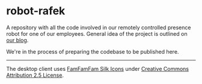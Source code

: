 # robot-rafek

A repository with all the code involved in our remotely controlled presence robot for one of our employees. General idea of the project is outlined on [our blog](https://solidbrain.com/2016/12/05/first-robot-worker-joins-solidbrain/). 

We're in the process of preparing the codebase to be published here. 

---

The desktop client uses [FamFamFam Silk Icons](http://www.famfamfam.com/lab/icons/silk/) under [Creative Commons Attribution 2.5 License](https://creativecommons.org/licenses/by/2.5/). 

